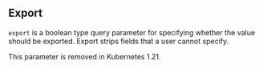 ## Export

`export` is a boolean type query parameter for specifying whether the value
should be exported. Export strips fields that a user cannot specify.

This parameter is removed in Kubernetes 1.21.
